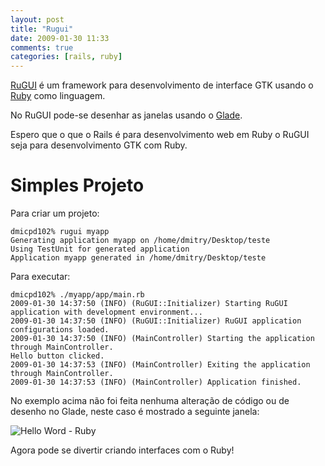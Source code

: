 ```yaml
---
layout: post
title: "Rugui"
date: 2009-01-30 11:33
comments: true
categories: [rails, ruby]
---
```


[RuGUI](http://rugui.org/) é um framework para desenvolvimento de interface GTK usando o [Ruby](http://www.ruby-lang.org/pt/) como linguagem.

No RuGUI pode-se desenhar as janelas usando o [Glade](http://glade.gnome.org/).

Espero que o que o Rails é para desenvolvimento web em Ruby o RuGUI seja para desenvolvimento GTK com Ruby.

# Simples Projeto

Para criar um projeto:

    dmicpd102% rugui myapp
    Generating application myapp on /home/dmitry/Desktop/teste
    Using TestUnit for generated application
    Application myapp generated in /home/dmitry/Desktop/teste


Para executar:

    dmicpd102% ./myapp/app/main.rb
    2009-01-30 14:37:50 (INFO) (RuGUI::Initializer) Starting RuGUI application with development environment...
    2009-01-30 14:37:50 (INFO) (RuGUI::Initializer) RuGUI application configurations loaded.
    2009-01-30 14:37:50 (INFO) (MainController) Starting the application through MainController.
    Hello button clicked.
    2009-01-30 14:37:53 (INFO) (MainController) Exiting the application through MainController.
    2009-01-30 14:37:53 (INFO) (MainController) Application finished.

No exemplo acima não foi feita nenhuma alteração de código ou de desenho no Glade, neste caso é mostrado a seguinte janela:

![Hello Word - Ruby](http://lh3.ggpht.com/_5r9AMhQKuQY/SYM5wJZHhjI/AAAAAAAAIkM/ETCGtd1U3RE/s400/Captura_de_tela-Hello%20World%21.png)

Agora pode se divertir criando interfaces com o Ruby!
